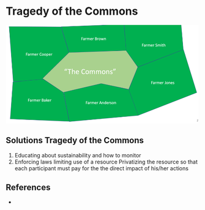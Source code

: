 # Tragedy of the Commons

![](img/../../img/totc-land.png)


## Solutions Tragedy of the Commons

1. Educating about sustainability and how to monitor
2. Enforcing laws limiting use of a resource
Privatizing the resource so that each participant must pay for the the direct impact of his/her actions

## References

* [](https://en.wikipedia.org/wiki/Tragedy_of_the_commons)